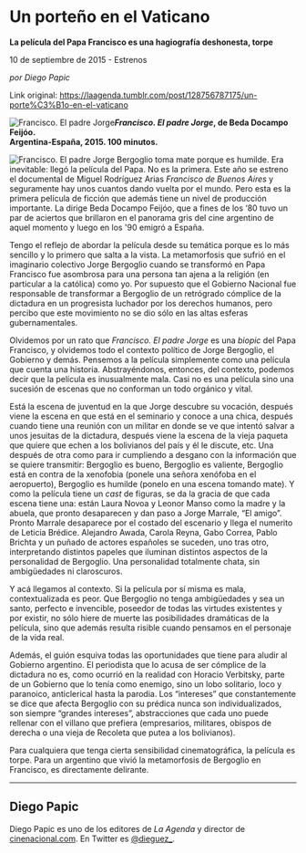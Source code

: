 # Un porteño en el Vaticano

**La película del Papa Francisco es una hagiografía deshonesta, torpe**

10 de septiembre de 2015 - Estrenos

_por Diego Papic_

Link original: https://laagenda.tumblr.com/post/128756787175/un-porte%C3%B1o-en-el-vaticano

![Francisco. El padre Jorge](https://64.media.tumblr.com/81c188ba1941ee2682817f4a54a7823d/tumblr_inline_pk01cxkyCK1t6q87u_500.jpg)***Francisco. El padre Jorge*, de Beda Docampo Feijóo.  
 Argentina-España, 2015. 100 minutos.**

![Francisco. El padre Jorge](https://64.media.tumblr.com/81c188ba1941ee2682817f4a54a7823d/tumblr_inline_pk01cxkyCK1t6q87u_500.jpg) Bergoglio toma mate porque es humilde. Era inevitable: llegó la película del Papa. No es la primera. Este año se estreno el documental de Miguel Rodríguez Arias *Francisco de Buenos Aires* y seguramente hay unos cuantos dando vuelta por el mundo. Pero esta es la primera película de ficción que además tiene un nivel de producción importante. La dirige Beda Docampo Feijóo, que a fines de los ‘80 tuvo un par de aciertos que brillaron en el panorama gris del cine argentino de aquel momento y luego en los '90 emigró a España.

Tengo el reflejo de abordar la película desde su temática porque es lo más sencillo y lo primero que salta a la vista. La metamorfosis que sufrió en el imaginario colectivo Jorge Bergoglio cuando se transformó en Papa Francisco fue asombrosa para una persona tan ajena a la religión (en particular a la católica) como yo. Por supuesto que el Gobierno Nacional fue responsable de transformar a Bergoglio de un retrógrado cómplice de la dictadura en un progresista luchador por los derechos humanos, pero percibo que este movimiento no se dio sólo en las altas esferas gubernamentales.



Olvidemos por un rato que *Francisco. El padre Jorge* es una *biopic* del Papa Francisco, y olvidemos todo el contexto político de Jorge Bergoglio, el Gobierno y demás. Pensemos a la película simplemente como una película que cuenta una historia. Abstrayéndonos, entonces, del contexto, podemos decir que la película es inusualmente mala. Casi no es una película sino una sucesión de escenas que no conforman un todo orgánico y vital.

Está la escena de juventud en la que Jorge descubre su vocación, después viene la escena en que está en el seminario y conoce a una chica, después cuando tiene una reunión con un militar en donde se ve que intentó salvar a unos jesuitas de la dictadura, después viene la escena de la vieja paqueta que quiere que echen a los bolivianos del país y él le discute, etc. Una después de otra como para ir cumpliendo a desgano con la información que se quiere transmitir: Bergoglio es bueno, Bergoglio es valiente, Bergoglio está en contra de la xenofobia (ponele una señora xenófoba en el aeropuerto), Bergoglio es humilde (ponelo en una escena tomando mate). Y como la película tiene un *cast* de figuras, se da la gracia de que cada escena tiene una: están Laura Novoa y Leonor Manso como la madre y la abuela, que pronto desaparecen y dan paso a Jorge Marrale, “El amigo”. Pronto Marrale desaparece por el costado del escenario y llega el numerito de Leticia Brédice. Alejandro Awada, Carola Reyna, Gabo Correa, Pablo Brichta y un puñado de actores españoles se suceden, uno tras otro, interpretando distintos papeles que iluminan distintos aspectos de la personalidad de Bergoglio. Una personalidad totalmente chata, sin ambigüedades ni claroscuros.

Y acá llegamos al contexto. Si la película por sí misma es mala, contextualizada es peor. Que Bergoglio no tenga ambigüedades y sea un santo, perfecto e invencible, poseedor de todas las virtudes existentes y por existir, no sólo hiere de muerte las posibilidades dramáticas de la película, sino que además resulta risible cuando pensamos en el personaje de la vida real.

Además, el guión esquiva todas las oportunidades que tiene para aludir al Gobierno argentino. El periodista que lo acusa de ser cómplice de la dictadura no es, como ocurrió en la realidad con Horacio Verbitsky, parte de un Gobierno que lo tenía como enemigo, sino un lobo solitario, loco y paranoico, anticlerical hasta la parodia. Los “intereses” que constantemente se dice que afecta Bergoglio con su prédica nunca son individualizados, son siempre “grandes intereses”, abstracciones que cada uno puede rellenar con el villano que prefiera (empresarios, militares, obispos de derecha o una vieja de Recoleta que putea a los bolivianos).

Para cualquiera que tenga cierta sensibilidad cinematográfica, la película es torpe. Para un argentino que vivió la metamorfosis de Bergoglio en Francisco, es directamente delirante.

  




---

 Diego Papic
------------

 Diego Papic es uno de los editores de *La Agenda* y director de [cinenacional.com](http://www.cinenacional.com). En Twitter es [@dieguez\_](http://www.twitter.com/dieguez_). 

